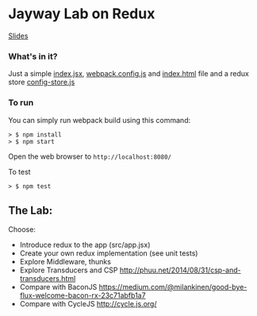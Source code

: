 # Jayway Lab on Redux

[Slides](./redux-slides.pdf)

### What's in it?

Just a simple [index.jsx](./src/index.jsx), [webpack.config.js](./webpack.config.js) and [index.html](./public/index.html) file 
and a redux store [config-store.js](./src/config-store.js)

### To run

You can simply run webpack build using this command: 

```
> $ npm install
> $ npm start
```

Open the web browser to `http://localhost:8080/`

To test

```
> $ npm test
```

## The Lab:

Choose:
* Introduce redux to the app (src/app.jsx) 
* Create your own redux implementation (see unit tests)
* Explore Middleware, thunks
* Explore Transducers and CSP http://phuu.net/2014/08/31/csp-and-transducers.html
* Compare with BaconJS https://medium.com/@milankinen/good-bye-flux-welcome-bacon-rx-23c71abfb1a7
* Compare with CycleJS http://cycle.js.org/

